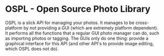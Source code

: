 
# OSPL - Open Source Photo Library

OSPL is a slick API for managing your photos. It manages to be cross-platform by not providing a GUI (which are extremely platform dependent). It performs all the functions that a regular GUI photo manager can do, such as importing photos or tagging. The GUIs only do one thing: provide a graphical interface for this API (and other API's to provide image editing, which OSPL does not do).

